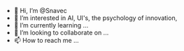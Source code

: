 - 👋 Hi, I’m @Snavec
- 👀 I’m interested in AI, UI's, the psychology of innovation, 
- 🌱 I’m currently learning ...
- 💞️ I’m looking to collaborate on ...
- 📫 How to reach me ...

<!---
Snavec/Snavec is a ✨ special ✨ repository because its `README.md` (this file) appears on your GitHub profile.
You can click the Preview link to take a look at your changes.
--->
